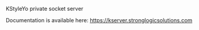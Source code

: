 KStyleYo private socket server

Documentation is available here: https://kserver.stronglogicsolutions.com
